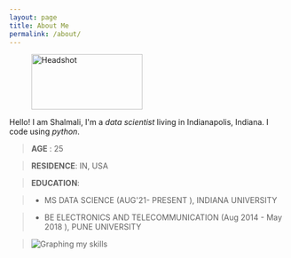 ```yaml
---
layout: page
title: About Me 
permalink: /about/
---
```



<figure>
    <img src="Shal96.github.io/assets/Linkedn headshot.jpg"
         alt="Headshot" width="200" height="100">
</figure>

Hello! I am Shalmali, I'm a *data scientist* living in Indianapolis, Indiana. I code using *python*.

> **AGE** : 	25

> **RESIDENCE**: IN, USA

> **EDUCATION**: 

> - MS DATA SCIENCE (AUG'21- PRESENT ), INDIANA UNIVERSITY

> - BE ELECTRONICS AND TELECOMMUNICATION (Aug 2014 - May 2018 ), PUNE UNIVERSITY

> ![Graphing my skills](Shal96.github.io/assets/my_skills_graph.jpg)





